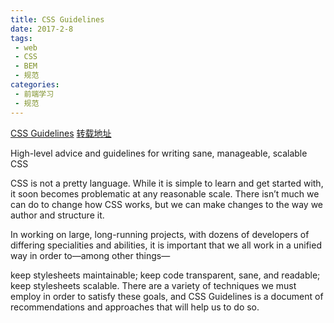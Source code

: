 ```yaml
---
title: CSS Guidelines
date: 2017-2-8
tags:
 - web
 - CSS
 - BEM
 - 规范
categories:
 - 前端学习
 - 规范
---
```



[CSS Guidelines](https://getfullstack.com/)
[转载地址](https://getfullstack.com/)

High-level advice and guidelines for writing sane, manageable, scalable CSS

CSS is not a pretty language. While it is simple to learn and get started with, it soon becomes problematic at any reasonable scale. There isn’t much we can do to change how CSS works, but we can make changes to the way we author and structure it.

In working on large, long-running projects, with dozens of developers of differing specialities and abilities, it is important that we all work in a unified way in order to—among other things—

keep stylesheets maintainable;
keep code transparent, sane, and readable;
keep stylesheets scalable.
There are a variety of techniques we must employ in order to satisfy these goals, and CSS Guidelines is a document of recommendations and approaches that will help us to do so.